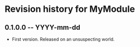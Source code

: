 # Revision history for MyModule

## 0.1.0.0 -- YYYY-mm-dd

* First version. Released on an unsuspecting world.
